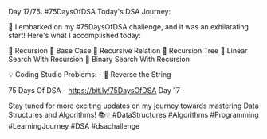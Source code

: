 Day 17/75: #75DaysOfDSA
Today's DSA Journey:

🚀 I embarked on my #75DaysOfDSA challenge, and it was an exhilarating start! Here's what I accomplished today:

🔸️ Recursion
🔸️ Base Case
🔸️ Recursive Relation
🔸️ Recursion Tree
🔸️ Linear Search With Recursion
🔸️ Binary Search With Recursion

💡 Coding Studio  Problems: -
		🔸️ Reverse the String

75 Days Of DSA - https://bit.ly/75DaysOfDSA
Day 17 - 

Stay tuned for more exciting updates on my journey towards mastering Data Structures and Algorithms! 📚💡 #DataStructures #Algorithms #Programming #LearningJourney  #DSA #dsachallenge 